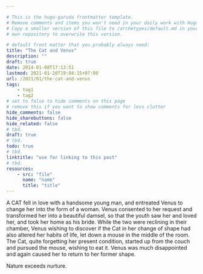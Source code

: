 ```yaml
---

# This is the hugo-garuda frontmatter template.
# Remove comments and items you won't need in your daily work with Hugo.
# Copy a smaller version of this file to /archetypes/default.md in your
# own repository to overwrite this version.

# default front matter that you probably always need:
title: "The Cat and Venus"
description: ""
draft: true
date: 2014-01-08T17:13:51
lastmod: 2021-01-20T19:04:15+07:00
url: /2021/01/the-cat-and-venus
tags:
    - tag1
    - tag2
# set to false to hide comments on this page
# remove this if you want to show comments for less clutter
hide_comments: false
hide_sharebuttons: false
hide_related: false
# tbd.
draft: true
# tbd.
todo: true
# tbd.
linktitle: "use for linking to this post"
# tbd.
resources:
    - src: "file"
      name: "name"
      title: "title"
---
```

A CAT fell in love with a handsome young man, and entreated Venus to change her into the form of a woman. Venus consented to her request and transformed her into a beautiful damsel, so that the youth saw her and loved her, and took her home as his bride. While the two were reclining in their chamber, Venus wishing to discover if the Cat in her change of shape had also altered her habits of life, let down a mouse in the middle of the room. The Cat, quite forgetting her present condition, started up from the couch and pursued the mouse, wishing to eat it. Venus was much disappointed and again caused her to return to her former shape.

Nature exceeds nurture.

